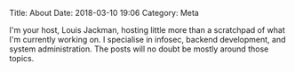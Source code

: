 Title: About
Date: 2018-03-10 19:06
Category: Meta

I'm your host, Louis Jackman, hosting little more than a scratchpad of what I'm
currently working on. I specialise in infosec, backend development, and system
administration. The posts will no doubt be mostly around those topics.
